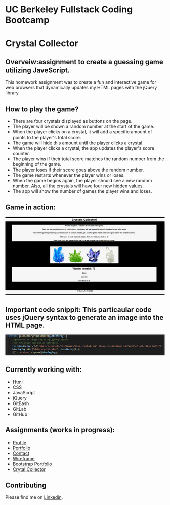 # UC Berkeley Fullstack Coding Bootcamp

# Crystal Collector

## Overveiw:assignment to create a guessing game utilizing JaveScript.
This homework assignment was to create a fun and interactive game for web browsers that dynamically updates my HTML pages with the jQuery library.

## How to play the game?
- There are four crystals displayed as buttons on the page.
- The player will be shown a random number at the start of the game.
- When the player clicks on a crystal, it will add a specific amount of points to the player's total score.
- The game will hide this amount until the player clicks a crystal.
- When the player clicks a crystal, the app updates the player's score counter.
- The player wins if their total score matches the random number from the beginning of the game.
- The player loses if their score goes above the random number.
- The game restarts whenever the player wins or loses.
- When the game begins again, the player should see a new random number. Also, all the crystals will have four new hidden values.
- The app will show the number of games the player wins and loses.

## Game in action:
![Demo](assets/css/images/cc.gif)

## Important code snippit: This particaular code uses jQuery syntax to generate an image into the HTML page.
<img src="assets/css/images/codeSnippit.PNG">

## Currently working with:

- Html
- CSS
- JavaScript
- jQuery
- GitBash
- GitLab
- GitHub

## Assignments (works in progress):

- [Profile](https://github.com/Mamitin/Basic-portfolio/blob/master/portfolio.html)
- [Portfolio](https://github.com/Mamitin/Basic-portfolio/blob/master/portfolio.html)
- [Contact](https://github.com/Mamitin/Basic-portfolio/blob/master/contact.html)
- [Wireframe](https://github.com/Mamitin/HW-Wireframe/blob/master/index.html)
- [Bootstrap Portfolio](https://github.com/Mamitin/Bootstrap-Portfolio/blob/master/index.html)
- [Crytal Collector](https://mamitin.github.io/unit-4-game/blob/master/index.html)

## Contributing
Please find me on [Linkedin](https://www.linkedin.com/in/monica-amitin-58635475/).